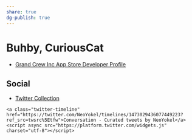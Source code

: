 ```yaml
---
share: true
dg-publish: true
---
```

# Buhby, CuriousCat

- [Grand Crew Inc App Store Developer Profile](https://apps.apple.com/us/developer/grand-crew-inc/id1583515641)




## Social 
- [Twitter Collection](https://twitter.com/NeoYokel/timelines/1473029436077449223)


```
<a class="twitter-timeline" href="https://twitter.com/NeoYokel/timelines/1473029436077449223?ref_src=twsrc%5Etfw">Conversation - Curated tweets by NeoYokel</a> <script async src="https://platform.twitter.com/widgets.js" charset="utf-8"></script>
```